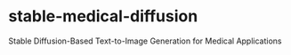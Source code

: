 # stable-medical-diffusion
Stable Diffusion-Based Text-to-Image Generation for Medical Applications
